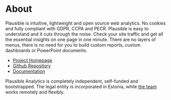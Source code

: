 # About

Plausible is intuitive, lightweight and open source web analytics. No cookies and fully compliant with GDPR, CCPA and PECR. Plausible is easy to understand and it cuts through the noise. Check your site traffic and get all the essential insights on one page in one minute. There are no layers of menus, there is no need for you to build custom reports, custom dashboards or PowerPoint documents.

* [Project Homepage](https://plausible.io/)
* [Github Repository](https://github.com/plausible/analytics)
* [Documentation](https://plausible.io/docs/self-hosting)

Plausible Analytics is completely independent, self-funded and bootstrapped. The legal entity is incorporated in Estonia, while [the team](https://plausible.io/docs/authors) works remotely and flexibly.